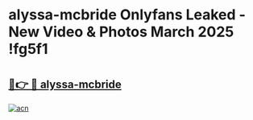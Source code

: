 # alyssa-mcbride Onlyfans Leaked - New Video & Photos March 2025 !fg5f1

# <h2><a href="https://lhjg5s.iuczelnia.edu.pl?title=alyssa-mcbride&ref=fg5f1">🔗👉 🔴 alyssa-mcbride</a></h2>

[![acn](https://github.com/user-attachments/assets/0f9c940e-d8b0-45ae-aac7-cd30a18b3e1c)](https://lhjg5s.iuczelnia.edu.pl?title=alyssa-mcbride&ref=fg5f1)

